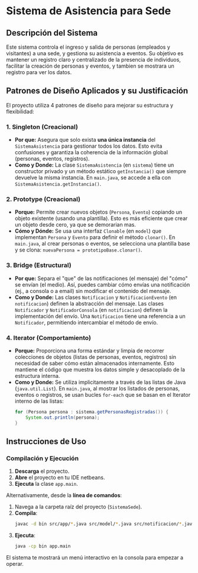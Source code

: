 # Sistema de Asistencia para Sede

## Descripción del Sistema

Este sistema controla el ingreso y salida de personas (empleados y visitantes) a una sede, y gestiona su asistencia a eventos. Su objetivo es mantener un registro claro y centralizado de la presencia de individuos, facilitar la creación de personas y eventos, y tambien se mostrara un registro para ver los datos.

## Patrones de Diseño Aplicados y su Justificación

El proyecto utiliza 4 patrones de diseño para mejorar su estructura y flexibilidad:

### 1. Singleton (Creacional)

* **Por que:** Asegura que solo exista **una única instancia** del `SistemaAsistencia` para gestionar todos los datos. Esto evita confusiones y garantiza la coherencia de la información global (personas, eventos, registros).
* **Como y Donde:** La clase `SistemaAsistencia` (en `sistema`) tiene un constructor privado y un método estático `getInstancia()` que siempre devuelve la misma instancia. En `main.java`, se accede a ella con `SistemaAsistencia.getInstancia()`.

### 2. Prototype (Creacional)

* **Porque:** Permite crear nuevos objetos (`Persona`, `Evento`) copiando un objeto existente (usando una plantilla). Esto es más eficiente que crear un objeto desde cero, ya que se demorarian mas.
* **Cómo y Dónde:** Se usa una interfaz `Clonable` (en `model`) que implementan `Persona` y `Evento` para definir el método `clonar()`. En `main.java`, al crear personas o eventos, se selecciona una plantilla base y se clona: `nuevaPersona = prototipoBase.clonar()`.

### 3. Bridge (Estructural)

* **Por que:** Separa el "que" de las notificaciones (el mensaje) del "cómo" se envían (el medio). Así, puedes cambiar cómo envías una notificación (ej., a consola o a email) sin modificar el contenido del mensaje.
* **Como y Donde:** Las clases `Notificacion` y `NotificacionEvento` (en `notificacion`) definen la abstracción del mensaje. Las clases `Notificador` y `NotificadorConsola` (en `notificacion`) definen la implementación del envío. Una `Notificacion` tiene una referencia a un `Notificador`, permitiendo intercambiar el método de envío.

### 4. Iterator (Comportamiento)

* **Porque:** Proporciona una forma estándar y limpia de recorrer colecciones de objetos (listas de personas, eventos, registros) sin necesidad de saber cómo están almacenados internamente. Esto mantiene el código que muestra los datos simple y desacoplado de la estructura interna.
* **Como y Donde:** Se utiliza implicitamente a través de las listas de Java (`java.util.List`). En `main.java`, al mostrar los listados de personas, eventos o registros, se usan bucles `for-each` que se basan en el Iterator interno de las listas:
    ```java
    for (Persona persona : sistema.getPersonasRegistradas()) {
        System.out.println(persona);
    }
    ```

## Instrucciones de Uso

### Compilación y Ejecución

1.  **Descarga** el proyecto.
2.  **Abre** el proyecto en tu IDE netbeans.
3.  **Ejecuta** la clase `app.main`.

Alternativamente, desde la **línea de comandos**:

1.  Navega a la carpeta raíz del proyecto (`SistemaSede`).
2.  **Compila**:
    ```bash
    javac -d bin src/app/*.java src/model/*.java src/notificacion/*.java src/sistema/*.java
    ```
3.  **Ejecuta**:
    ```bash
    java -cp bin app.main
    ```

El sistema te mostrará un menú interactivo en la consola para empezar a operar.
